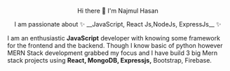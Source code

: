 <p align="center">Hi there 👋 I'm Najmul Hasan</p>
<p align="center">I am passionate about ✨ __JavaScript, React Js,NodeJs, ExpressJs__ ✨</p>

I am an enthusiastic __JavaScript__ developer with knowing some framework for the frontend and the backend. 
Though I know basic of python however MERN Stack development grabbed my focus and I have build 3 big Mern stack projects using __React, MongoDB, Expressjs,__ Bootstrap, Firebase.


<!--
**nhnajmul17/nhnajmul17** is a ✨ _special_ ✨ repository because its `README.md` (this file) appears on your GitHub profile.
<p align="center">I am passionate about JavaScript, React Js,NodeJs, ExpressJs</p>

Here are some ideas to get you started:

- 🔭 I’m currently working on ...
- 🌱 I’m currently learning ...
- 👯 I’m looking to collaborate on ...
- 🤔 I’m looking for help with ...
- 💬 Ask me about ...
- 📫 How to reach me: ...
- 😄 Pronouns: ...
- ⚡ Fun fact: ...
-->

